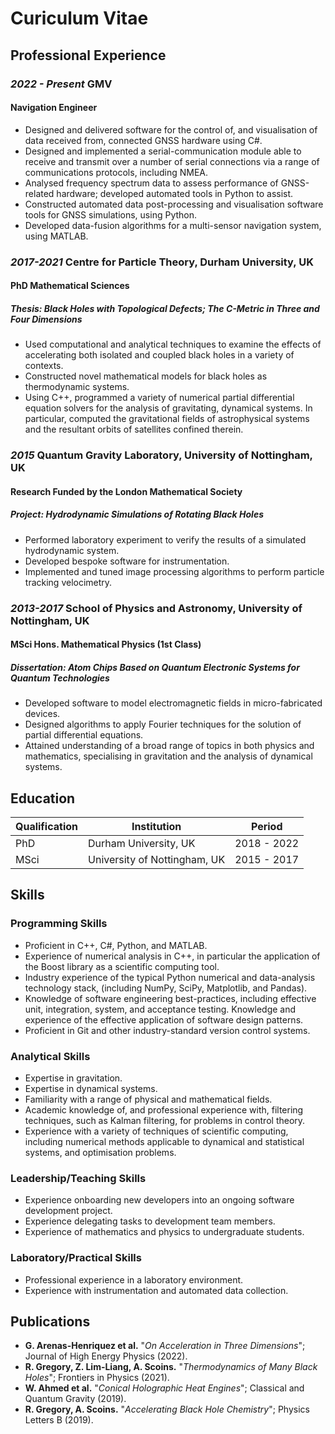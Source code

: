 # Curiculum Vitae

## Professional Experience

### *2022 - Present* GMV

#### Navigation Engineer

- Designed and delivered software for the control of, and visualisation of data received from, connected GNSS hardware using C#.
- Designed and implemented a serial-communication module able to receive and transmit over a number of serial connections via a range of communications protocols, including NMEA.
- Analysed frequency spectrum data to assess performance of GNSS-related hardware; developed automated tools in Python to assist.
- Constructed automated data post-processing and visualisation software tools for GNSS simulations, using Python.
- Developed data-fusion algorithms for a multi-sensor navigation system, using MATLAB.

### *2017-2021* Centre for Particle Theory, Durham University, UK

#### PhD Mathematical Sciences

##### Thesis: *Black Holes with Topological Defects; The C-Metric in Three and Four Dimensions*

- Used computational and analytical techniques to examine the effects of accelerating both isolated and coupled black holes in a variety of contexts.
- Constructed novel mathematical models for black holes as thermodynamic systems.
- Using C++, programmed a variety of numerical partial differential equation solvers for the analysis of gravitating, dynamical systems. In particular, computed the gravitational fields of astrophysical systems and the resultant orbits of satellites confined therein.

### *2015* Quantum Gravity Laboratory, University of Nottingham, UK

#### Research Funded by the London Mathematical Society

##### Project: *Hydrodynamic Simulations of Rotating Black Holes*

- Performed laboratory experiment to verify the results of a simulated hydrodynamic system.
- Developed bespoke software for instrumentation.
- Implemented and tuned image processing algorithms to perform particle tracking velocimetry.

### *2013-2017* School of Physics and Astronomy, University of Nottingham, UK

#### MSci Hons. Mathematical Physics (1st Class)

##### Dissertation: *Atom Chips Based on Quantum Electronic Systems for Quantum Technologies*

- Developed software to model electromagnetic fields in micro-fabricated devices.
- Designed algorithms to apply Fourier techniques for the solution of partial differential equations.
- Attained understanding of a broad range of topics in both physics and mathematics, specialising in gravitation and the analysis of dynamical systems.

## Education

| Qualification | Institution | Period |
| --- | --- | --- |
| PhD | Durham University, UK | 2018 - 2022 |
| MSci | University of Nottingham, UK | 2015 - 2017 |

## Skills

### Programming Skills

- Proficient in C++, C#, Python, and MATLAB.
- Experience of numerical analysis in C++, in particular the application of the Boost library as a scientific computing tool.
- Industry experience of the typical Python numerical and data-analysis technology stack, (including NumPy, SciPy, Matplotlib, and Pandas).
- Knowledge of software engineering best-practices, including effective unit, integration, system, and acceptance testing. Knowledge and experience of the effective application of software design patterns.
- Proficient in Git and other industry-standard version control systems.

### Analytical Skills

- Expertise in gravitation.
- Expertise in dynamical systems.
- Familiarity with a range of physical and mathematical fields.
- Academic knowledge of, and professional experience with, filtering techniques, such as Kalman filtering, for problems in control theory.
- Experience with a variety of techniques of scientific computing, including numerical methods applicable to dynamical and statistical systems, and optimisation problems.

### Leadership/Teaching Skills

- Experience onboarding new developers into an ongoing software development project.
- Experience delegating tasks to development team members.
- Experience of mathematics and physics to undergraduate students.

### Laboratory/Practical Skills

- Professional experience in a laboratory environment.
- Experience with instrumentation and automated data collection.

## Publications

- **G. Arenas-Henriquez et al.** "*On Acceleration in Three Dimensions*"; Journal of High Energy Physics (2022).
- **R. Gregory, Z. Lim-Liang, A. Scoins.** "*Thermodynamics of Many Black Holes*"; Frontiers in Physics (2021).
- **W. Ahmed et al.** "*Conical Holographic Heat Engines*"; Classical and Quantum Gravity (2019).
- **R. Gregory, A. Scoins.** "*Accelerating Black Hole Chemistry*"; Physics Letters B (2019).
